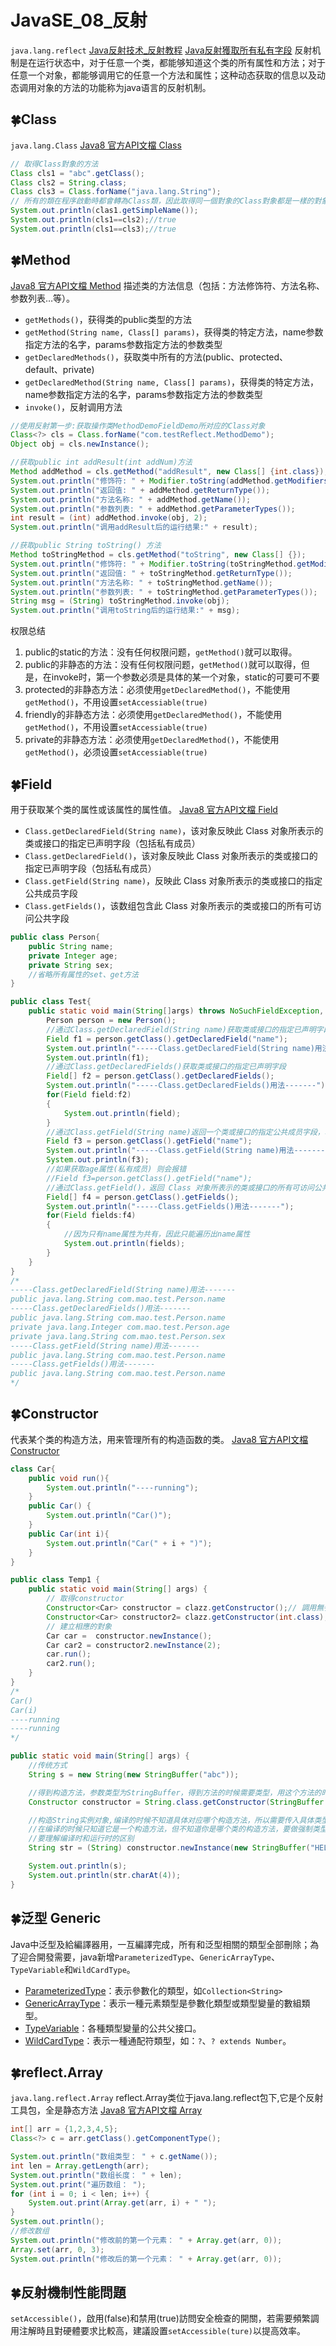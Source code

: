 # JavaSE_08_反射
`java.lang.reflect`
[Java反射技术_反射教程](http://www.51gjie.com/java/82)
[Java反射獲取所有私有字段](https://code.i-harness.com/zh-TW/q/e9b1a8)
反射机制是在运行状态中，对于任意一个类，都能够知道这个类的所有属性和方法；对于任意一个对象，都能够调用它的任意一个方法和属性；这种动态获取的信息以及动态调用对象的方法的功能称为java语言的反射机制。

## 🍀Class
`java.lang.Class`
[Java8 官方API文檔 Class](https://docs.oracle.com/javase/8/docs/api/java/lang/Class.html)
```java
// 取得Class對象的方法
Class cls1 = "abc".getClass();
Class cls2 = String.class;
Class cls3 = Class.forName("java.lang.String");
// 所有的類在程序啟動時都會轉為Class類，因此取得同一個對象的Class對象都是一樣的對象。
System.out.println(clas1.getSimpleName());
System.out.println(cls1==cls2);//true
System.out.println(cls1==cls3);//true
```

## 🍀Method
[Java8 官方API文檔 Method](https://docs.oracle.com/javase/8/docs/api/java/lang/reflect/Method.html)
描述类的方法信息（包括：方法修饰符、方法名称、参数列表…等）。
- `getMethods()`，获得类的public类型的方法
- `getMethod(String name, Class[] params)`，获得类的特定方法，name参数指定方法的名字，params参数指定方法的参数类型
- `getDeclaredMethods()`，获取类中所有的方法(public、protected、default、private)
- `getDeclaredMethod(String name, Class[] params)`，获得类的特定方法，name参数指定方法的名字，params参数指定方法的参数类型
- `invoke()`，反射调用方法

```java
//使用反射第一步:获取操作类MethodDemoFieldDemo所对应的Class对象
Class<?> cls = Class.forName("com.testReflect.MethodDemo");
Object obj = cls.newInstance();

//获取public int addResult(int addNum)方法
Method addMethod = cls.getMethod("addResult", new Class[] {int.class});
System.out.println("修饰符: " + Modifier.toString(addMethod.getModifiers()));
System.out.println("返回值: " + addMethod.getReturnType());
System.out.println("方法名称: " + addMethod.getName());
System.out.println("参数列表: " + addMethod.getParameterTypes());
int result = (int) addMethod.invoke(obj, 2);
System.out.println("调用addResult后的运行结果:" + result);

//获取public String toString() 方法
Method toStringMethod = cls.getMethod("toString", new Class[] {});
System.out.println("修饰符: " + Modifier.toString(toStringMethod.getModifiers()));
System.out.println("返回值: " + toStringMethod.getReturnType());
System.out.println("方法名称: " + toStringMethod.getName());
System.out.println("参数列表: " + toStringMethod.getParameterTypes());
String msg = (String) toStringMethod.invoke(obj);
System.out.println("调用toString后的运行结果:" + msg);
```

权限总结
1.  public的static的方法：没有任何权限问题，`getMethod()`就可以取得。
2.  public的非静态的方法：没有任何权限问题，`getMethod()`就可以取得，但是，在invoke时，第一个参数必须是具体的某一个对象，static的可要可不要
3.  protected的非静态方法：必须使用`getDeclaredMethod()`，不能使用`getMethod()`，不用设置`setAccessiable(true)`
4.  friendly的非静态方法：必须使用`getDeclaredMethod()`，不能使用`getMethod()`，不用设置`setAccessiable(true)`
5.  private的非静态方法：必须使用`getDeclaredMethod()`，不能使用`getMethod()`，必须设置`setAccessiable(true)`

## 🍀Field
用于获取某个类的属性或该属性的属性值。
[Java8 官方API文檔 Field](https://docs.oracle.com/javase/8/docs/api/java/lang/reflect/Field.html)
- `Class.getDeclaredField(String name)`，该对象反映此 Class 对象所表示的类或接口的指定已声明字段（包括私有成员）
- `Class.getDeclaredField()`，该对象反映此 Class 对象所表示的类或接口的指定已声明字段（包括私有成员）
- `Class.getField(String name)`，反映此 Class 对象所表示的类或接口的指定公共成员字段
- `Class.getFields()`，该数组包含此 Class 对象所表示的类或接口的所有可访问公共字段
```java
public class Person{  
	public String name;  
	private Integer age;  
	private String sex;  
	//省略所有属性的set、get方法 
}
```

```java
public class Test{  
    public static void main(String[]args) throws NoSuchFieldException, SecurityException{  
        Person person = new Person();  
        //通过Class.getDeclaredField(String name)获取类或接口的指定已声明字段 
        Field f1 = person.getClass().getDeclaredField("name");  
        System.out.println("-----Class.getDeclaredField(String name)用法-------");  
        System.out.println(f1);
        //通过Class.getDeclaredFields()获取类或接口的指定已声明字段
        Field[] f2 = person.getClass().getDeclaredFields();
        System.out.println("-----Class.getDeclaredFields()用法-------");  
        for(Field field:f2)  
        {  
            System.out.println(field);  
        }
        //通过Class.getField(String name)返回一个类或接口的指定公共成员字段，私有成员报错。  
        Field f3 = person.getClass().getField("name");  
        System.out.println("-----Class.getField(String name)用法-------");  
        System.out.println(f3);  
        //如果获取age属性(私有成员) 则会报错  
        //Field f3=person.getClass().getField("name");  
        //通过Class.getField()，返回 Class 对象所表示的类或接口的所有可访问公共字段。  
        Field[] f4 = person.getClass().getFields();  
        System.out.println("-----Class.getFields()用法-------");  
        for(Field fields:f4)  
        {  
            //因为只有name属性为共有，因此只能遍历出name属性  
            System.out.println(fields);  
        }  
    }  
}
/*
-----Class.getDeclaredField(String name)用法-------  
public java.lang.String com.mao.test.Person.name  
-----Class.getDeclaredFields()用法-------  
public java.lang.String com.mao.test.Person.name  
private java.lang.Integer com.mao.test.Person.age  
private java.lang.String com.mao.test.Person.sex  
-----Class.getField(String name)用法-------  
public java.lang.String com.mao.test.Person.name  
-----Class.getFields()用法-------  
public java.lang.String com.mao.test.Person.name  
*/
```

## 🍀Constructor
代表某个类的构造方法，用来管理所有的构造函数的类。
[Java8 官方API文檔 Constructor](https://docs.oracle.com/javase/8/docs/api/java/lang/reflect/Constructor.html)
```java
class Car{
    public void run(){
        System.out.println("----running");
    }
    public Car() {
        System.out.println("Car()");
    }
    public Car(int i){
        System.out.println("Car(" + i + ")");
    }
}
```

```java
public class Temp1 {
    public static void main(String[] args) {
		// 取得constructor
		Constructor<Car> constructor = clazz.getConstructor();// 調用無參構造方法
		Constructor<Car> constructor2= clazz.getConstructor(int.class);
		// 建立相應的對象
		Car car =  constructor.newInstance();
		Car car2 = constructor2.newInstance(2);
		car.run();
		car2.run();
    }
}
/*
Car()
Car(i)
----running
----running
*/
```

```java
public static void main(String[] args) {
    //传统方式  
    String s = new String(new StringBuffer("abc"));

    //得到构造方法，参数类型为StringBuffer，得到方法的时候需要类型，用这个方法的时候需要传递同样类型的对象  
    Constructor constructor = String.class.getConstructor(StringBuffer.class);

    //构造String实例对象,编译的时候不知道具体对应哪个构造方法，所以需要传入具体类型的参数  
    //在编译的时候只知道它是一个构造方法，但不知道你是哪个类的构造方法，要做强制类型转换  
    //要理解编译时和运行时的区别  
    String str = (String) constructor.newInstance(new StringBuffer("HELLO"));

    System.out.println(s);
    System.out.println(str.charAt(4));
} 
```

## 🍀泛型 Generic
Java中泛型及給編譯器用，一互編譯完成，所有和泛型相關的類型全部刪除；為了迎合開發需要，java新增`ParameterizedType`、`GenericArrayType`、`TypeVariable`和`WildCardType`。
- [ParameterizedType](https://docs.oracle.com/javase/8/docs/api/java/lang/reflect/ParameterizedType.html)：表示參數化的類型，如`Collection<String>`
- [GenericArrayType](https://docs.oracle.com/javase/8/docs/api/java/lang/reflect/GenericArrayType.html)：表示一種元素類型是參數化類型或類型變量的數組類型。
- [TypeVariable](https://docs.oracle.com/javase/8/docs/api/java/lang/reflect/TypeVariable.html)：各種類型變量的公共父接口。
- [WildCardType](https://docs.oracle.com/javase/8/docs/api/java/lang/reflect/WildcardType.html)：表示一種通配符類型，如：`?`、`? extends Number`。

## 🍀reflect.Array
`java.lang.reflect.Array`
reflect.Array类位于java.lang.reflect包下,它是个反射工具包，全是静态方法
[Java8 官方API文檔 Array](https://docs.oracle.com/javase/8/docs/api/java/lang/reflect/Array.html)
```java
int[] arr = {1,2,3,4,5};
Class<?> c = arr.getClass().getComponentType();

System.out.println("数组类型： " + c.getName());
int len = Array.getLength(arr);
System.out.println("数组长度： " + len);
System.out.print("遍历数组： ");
for (int i = 0; i < len; i++) {
	System.out.print(Array.get(arr, i) + " ");
}
System.out.println();
//修改数组
System.out.println("修改前的第一个元素： " + Array.get(arr, 0));
Array.set(arr, 0, 3);
System.out.println("修改后的第一个元素： " + Array.get(arr, 0));
```

## 🍀反射機制性能問題
`setAccessible()`，啟用(false)和禁用(true)訪問安全檢查的開關，若需要頻繁調用注解時且對硬體要求比較高，建議設置`setAccessible(ture)`以提高效率。

